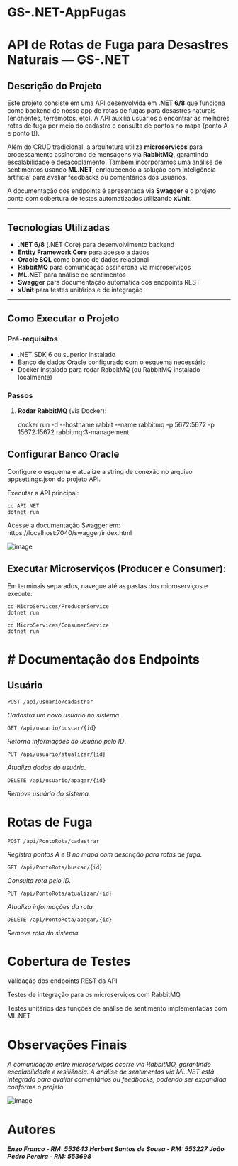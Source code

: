 
# GS-.NET-AppFugas
# API de Rotas de Fuga para Desastres Naturais — GS-.NET

## Descrição do Projeto
Este projeto consiste em uma API desenvolvida em **.NET 6/8** que funciona como backend do nosso app de rotas de fugas para desastres naturais (enchentes, terremotos, etc). A API auxilia usuários a encontrar as melhores rotas de fuga por meio do cadastro e consulta de pontos no mapa (ponto A e ponto B).

Além do CRUD tradicional, a arquitetura utiliza **microserviços** para processamento assíncrono de mensagens via **RabbitMQ**, garantindo escalabilidade e desacoplamento. Também incorporamos uma análise de sentimentos usando **ML.NET**, enriquecendo a solução com inteligência artificial para avaliar feedbacks ou comentários dos usuários.

A documentação dos endpoints é apresentada via **Swagger** e o projeto conta com cobertura de testes automatizados utilizando **xUnit**.

---

## Tecnologias Utilizadas

- **.NET 6/8** (.NET Core) para desenvolvimento backend  
- **Entity Framework Core** para acesso a dados  
- **Oracle SQL** como banco de dados relacional  
- **RabbitMQ** para comunicação assíncrona via microserviços  
- **ML.NET** para análise de sentimentos  
- **Swagger** para documentação automática dos endpoints REST  
- **xUnit** para testes unitários e de integração  

---

## Como Executar o Projeto

### Pré-requisitos

- .NET SDK 6 ou superior instalado  
- Banco de dados Oracle configurado com o esquema necessário  
- Docker instalado para rodar RabbitMQ (ou RabbitMQ instalado localmente)

### Passos

1. **Rodar RabbitMQ** (via Docker):


    docker run -d --hostname rabbit --name rabbitmq -p 5672:5672 -p 15672:15672 rabbitmq:3-management

## Configurar Banco Oracle

Configure o esquema e atualize a string de conexão no arquivo appsettings.json do projeto API.

Executar a API principal:

    cd API.NET
    dotnet run

Acesse a documentação Swagger em:
https://localhost:7040/swagger/index.html

![image](https://github.com/user-attachments/assets/d3641501-e602-482e-b5e1-9a7981df7908)




## Executar Microserviços (Producer e Consumer):

Em terminais separados, navegue até as pastas dos microserviços e execute:

   
    cd MicroServices/ProducerService
    dotnet run
    
    cd MicroServices/ConsumerService
    dotnet run

# # Documentação dos Endpoints

## Usuário

    POST /api/usuario/cadastrar

*Cadastra um novo usuário no sistema.*

    GET /api/usuario/buscar/{id}

*Retorna informações do usuário pelo ID*.

    PUT /api/usuario/atualizar/{id}

*Atualiza dados do usuário.*

    DELETE /api/usuario/apagar/{id}

*Remove usuário do sistema.*

# Rotas de Fuga

    POST /api/PontoRota/cadastrar

*Registra pontos A e B no mapa com descrição para rotas de fuga.*

    GET /api/PontoRota/buscar/{id}

*Consulta rota pelo ID.*

    PUT /api/PontoRota/atualizar/{id}

*Atualiza informações da rota.*

    DELETE /api/PontoRota/apagar/{id}

*Remove rota do sistema.*

# Cobertura de Testes

Validação dos endpoints REST da API

Testes de integração para os microserviços com RabbitMQ

Testes unitários das funções de análise de sentimento implementadas com ML.NET

# Observações Finais

*A comunicação entre microserviços ocorre via RabbitMQ, garantindo escalabilidade e resiliência.
A análise de sentimentos via ML.NET está integrada para avaliar comentários ou feedbacks, podendo ser expandida conforme o projeto.*

![image](https://github.com/user-attachments/assets/847c08eb-e000-477b-9473-62eb7ef384f7)



# Autores

***Enzo Franco - RM: 553643
Herbert Santos de Sousa - RM: 553227
João Pedro Pereira - RM: 553698***


